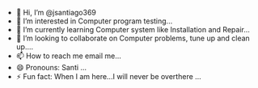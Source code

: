 - 👋 Hi, I’m @jsantiago369
- 👀 I’m interested in Computer program testing...
- 🌱 I’m currently learning Computer system like Installation and Repair...
- 💞️ I’m looking to collaborate on Computer problems, tune up and clean up....
- 📫 How to reach me email me...
- 😄 Pronouns: Santi ...
- ⚡ Fun fact: When I am here...I will never be overthere ...

<!---
jsantiago369/jsantiago369 is a ✨ special ✨ repository because its `README.md` (this file) appears on your GitHub profile.
You can click the Preview link to take a look at your changes.
--->
